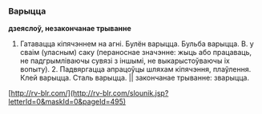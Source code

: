 ### Варыцца
**дзеяслоў, незакончанае трыванне**

1. Гатавацца кіпячэннем на агні. Булён варыцца. Бульба варыцца. В. у сваім (уласным) саку (пераноснае значэнне: жыць або працаваць, не падгрымліваючы сувязі з іншымі, не выкарыстоўваючы іх вопыту). 2. Падвяргацца апрацоўцы шляхам кіпячэння, плаўлення. Клей варыцца. Сталь варыцца. || закончанае трыванне: зварыцца.

<a rel="author">[http://rv-blr.com/](http://rv-blr.com/slounik.jsp?letterId=0&maskId=0&pageId=495)</a>
